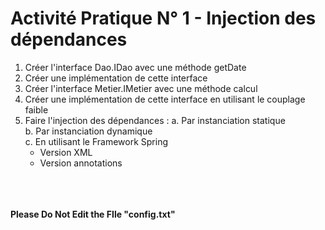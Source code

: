 # Activité Pratique N° 1 - Injection des dépendances

1. Créer l'interface Dao.IDao avec une méthode getDate
2. Créer une implémentation de cette interface
3. Créer l'interface Metier.IMetier avec une méthode calcul
4. Créer une implémentation de cette interface en utilisant le couplage faible
5. Faire l'injection des dépendances :
   a. Par instanciation statique<br>
   b. Par instanciation dynamique<br>
   c. En utilisant le Framework Spring<br>
   - Version XML
   - Version annotations

<br><br><br>
**Please Do Not Edit the FIle "config.txt"**
